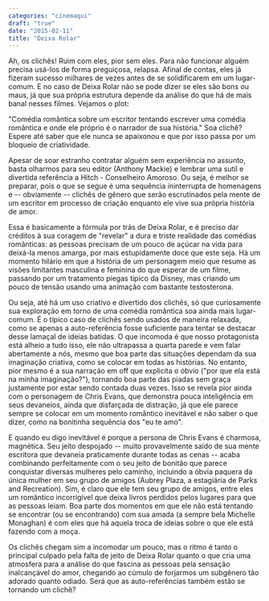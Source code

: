 ```yaml
---
categories: "cinemaqui"
draft: "true"
date: "2015-02-11"
title: "Deixa Rolar"
---
```

Ah, os clichês! Ruim com eles, pior sem eles. Para não funcionar alguém precisa usá-los de forma preguiçosa, relapsa. Afinal de contas, eles já fizeram sucesso milhares de vezes antes de se solidificarem em um lugar-comum. E no caso de Deixa Rolar não se pode dizer se eles são bons ou maus, já que sua própria estrutura depende da análise do que há de mais banal nesses filmes. Vejamos o plot:

"Comédia romântica sobre um escritor tentando escrever uma comédia romântica e onde ele próprio é o narrador de sua história." Soa clichê? Espere até saber que ele nunca se apaixonou e que por isso passa por um bloqueio de criatividade.

Apesar de soar estranho contratar alguém sem experiência no assunto, basta olharmos para seu editor (Anthony Mackie) e lembrar uma sutil e divertida referência a Hitch - Conselheiro Amoroso. Ou seja, é melhor se preparar, pois o que se segue é uma sequência ininterrupta de homenagens e -- obviamente -- clichês de gênero que serão escrutinados pela mente de um escritor em processo de criação enquanto ele vive sua própria história de amor.

Essa é basicamente a fórmula por trás de Deixa Rolar, e é preciso dar créditos à sua coragem de "revelar" a dura e triste realidade das comédias românticas: as pessoas precisam de um pouco de açúcar na vida para deixá-la menos amarga, por mais estupidamente doce que este seja. Há um momento hilário em que a história de um personagem meio que resume as visões limitantes masculina e feminina do que esperar de um filme, passando por um tratamento piegas típico da Disney, mas criando um pouco de tensão usando uma animação com bastante testosterona. 

Ou seja, até há um uso criativo e divertido dos clichês, só que curiosamente sua exploração em torno de uma comédia romântica soa ainda mais lugar-comum. É o típico caso de clichês sendo usados de maneira relaxada, como se apenas a auto-referência fosse suficiente para tentar se destacar desse lamaçal de ideias batidas. O que incomoda é que nosso protagonista está alheio a tudo isso, ele não ultrapassa a quarta parede e vem falar abertamente a nós, mesmo que boa parte das situações dependam da sua imaginação criativa, como se colocar em todas as histórias. No entanto, pior mesmo é a sua narração em off que explicita o óbvio ("por que ela está na minha imaginação?"), tornando boa parte das piadas sem graça justamente por estar sendo contada duas vezes. Isso se revela pior ainda com o personagem de Chris Evans, que demonstra pouca inteligência em seus devaneios, ainda que disfarçada de distração, já que ele parece sempre se colocar em um momento romântico inevitável e não saber o que dizer, como na bonitinha sequência dos "eu te amo".

E quando eu digo inevitável é porque a persona de Chris Evans é charmosa, magnética. Seu jeito despojado -- muito provavelmente saído de sua mente escritora que devaneia praticamente durante todas as cenas -- acaba combinando perfeitamente com o seu jeito de bonitão que parece conquistar diversas mulheres pelo caminho, incluindo a óbvia paquera da única mulher em seu grupo de amigos (Aubrey Plaza, a estagiária de Parks and Recreation). Sim, é claro que ele tem seu grupo de amigos, entre eles um romântico incorrigível que deixa livros perdidos pelos lugares para que as pessoas leiam. Boa parte dos momentos em que ele não está tentando se encontrar (ou se encontrando) com sua amada (a sempre bela Michelle Monaghan) é com eles que há aquela troca de ideias sobre o que ele está fazendo com a moça.

Os clichês chegam sim a incomodar um pouco, mas o ritmo é tanto o principal culpado pela falta de jeito de Deixa Rolar quanto o que cria uma atmosfera para a análise do que fascina as pessoas pela sensação inalcançável do amor, chegando ao cúmulo de forjarmos um subgênero tão adorado quanto odiado. Será que as auto-referências também estão se tornando um clichê?
